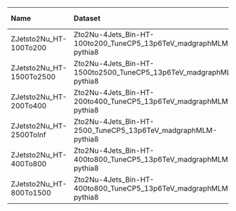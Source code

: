 | Name                     | Dataset                                                            | Root Status                      | NanoV15 Status                   | Chained Request                                                                                                                                                                                                         | RunIII2024Summer24 Root Request     |
|:-------------------------|:-------------------------------------------------------------------|:---------------------------------|:---------------------------------|:------------------------------------------------------------------------------------------------------------------------------------------------------------------------------------------------------------------------|:------------------------------------|
| ZJetsto2Nu_HT-100To200   | Zto2Nu-4Jets_Bin-HT-100to200_TuneCP5_13p6TeV_madgraphMLM-pythia8   | $${\color{green}\textbf{DONE}}$$ | $${\color{green}\textbf{DONE}}$$ | [here](https://cms-pdmv-prod.web.cern.ch/mcm/requests?page=0&member_of_chain=GEN-chain_RunIII2024Summer24wmLHEGS_flowRunIII2024Summer24DRPremix_flowRunIII2024Summer24MiniAODv6_flowRunIII2024Summer24NanoAODv15-00239) | GEN-RunIII2024Summer24wmLHEGS-00280 |
| ZJetsto2Nu_HT-1500To2500 | Zto2Nu-4Jets_Bin-HT-1500to2500_TuneCP5_13p6TeV_madgraphMLM-pythia8 | $${\color{green}\textbf{DONE}}$$ | $${\color{green}\textbf{DONE}}$$ | [here](https://cms-pdmv-prod.web.cern.ch/mcm/requests?page=0&member_of_chain=GEN-chain_RunIII2024Summer24wmLHEGS_flowRunIII2024Summer24DRPremix_flowRunIII2024Summer24MiniAODv6_flowRunIII2024Summer24NanoAODv15-00243) | GEN-RunIII2024Summer24wmLHEGS-00284 |
| ZJetsto2Nu_HT-200To400   | Zto2Nu-4Jets_Bin-HT-200to400_TuneCP5_13p6TeV_madgraphMLM-pythia8   | $${\color{green}\textbf{DONE}}$$ | $${\color{green}\textbf{DONE}}$$ | [here](https://cms-pdmv-prod.web.cern.ch/mcm/requests?page=0&member_of_chain=GEN-chain_RunIII2024Summer24wmLHEGS_flowRunIII2024Summer24DRPremix_flowRunIII2024Summer24MiniAODv6_flowRunIII2024Summer24NanoAODv15-00240) | GEN-RunIII2024Summer24wmLHEGS-00281 |
| ZJetsto2Nu_HT-2500ToInf  | Zto2Nu-4Jets_Bin-HT-2500_TuneCP5_13p6TeV_madgraphMLM-pythia8       | $${\color{green}\textbf{DONE}}$$ | $${\color{green}\textbf{DONE}}$$ | [here](https://cms-pdmv-prod.web.cern.ch/mcm/requests?page=0&member_of_chain=GEN-chain_RunIII2024Summer24wmLHEGS_flowRunIII2024Summer24DRPremix_flowRunIII2024Summer24MiniAODv6_flowRunIII2024Summer24NanoAODv15-00244) | GEN-RunIII2024Summer24wmLHEGS-00285 |
| ZJetsto2Nu_HT-400To800   | Zto2Nu-4Jets_Bin-HT-400to800_TuneCP5_13p6TeV_madgraphMLM-pythia8   | $${\color{green}\textbf{DONE}}$$ | $${\color{green}\textbf{DONE}}$$ | [here](https://cms-pdmv-prod.web.cern.ch/mcm/requests?page=0&member_of_chain=GEN-chain_RunIII2024Summer24wmLHEGS_flowRunIII2024Summer24DRPremix_flowRunIII2024Summer24MiniAODv6_flowRunIII2024Summer24NanoAODv15-00241) | GEN-RunIII2024Summer24wmLHEGS-00282 |
| ZJetsto2Nu_HT-800To1500  | Zto2Nu-4Jets_Bin-HT-400to800_TuneCP5_13p6TeV_madgraphMLM-pythia8   | $${\color{green}\textbf{DONE}}$$ | $${\color{green}\textbf{DONE}}$$ | [here](https://cms-pdmv-prod.web.cern.ch/mcm/requests?page=0&member_of_chain=GEN-chain_RunIII2024Summer24wmLHEGS_flowRunIII2024Summer24DRPremix_flowRunIII2024Summer24MiniAODv6_flowRunIII2024Summer24NanoAODv15-00241) | GEN-RunIII2024Summer24wmLHEGS-00282 |